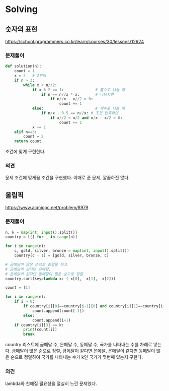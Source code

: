 # Solving

## 숫자의 표현
https://school.programmers.co.kr/learn/courses/30/lessons/12924
### 문제풀이
```python
def solution(n):
    count = 1
    x = 2   # 2부터
    if n > 3:
        while x < n//2:
            if x % 2 == 1:              # 홀수로 나눌 때
                if n == n//x * x:       # 나눠지면
                    if n//x - x//2 > 0:
                        count += 1
            else:                       # 짝수로 나눌 때
                if n/x - 0.5 == n//x: # 조건 만족하면
                    if x//2 < n/2 and n/x - x/2 > 0:
                        count += 1
            x += 1    
    elif n==3:
        count = 2
    return count
```
조건에 맞게 구현한다.
### 의견
문제 조건에 맞게끔 조건을 구현했다. 야매로 푼 문제, 깔끔하진 않다.


## 올림픽
https://www.acmicpc.net/problem/8979
### 문제풀이
```python
n, k = map(int, input().split())
country = [[] for _ in range(n)]

for i in range(n):
    c, gold, silver, bronze = map(int, input().split())
    country[c - 1] = [gold, silver, bronze, c]

# 금메달이 많은 순으로 정렬을 하고
# 금메달이 같다면 은메달,
# 은메달이 같다면 동메달이 많은 순으로 정렬
country.sort(key=lambda x: (-x[0], -x[1], -x[2]))

count = [1]

for i in range(n):
    if i > 0:
        if country[i][0]==country[i-1][0] and country[i][1]==country[i-1][1] and country[i][2]==country[i-1][2]:
            count.append(count[-1])
        else:
            count.append(i+1)
    if country[i][3] == k:
        print(count[i])
        break
```
country 리스트에 금메달 수, 은메달 수, 동메달 수, 국가를 나타내는 수를 차례로 넣는다. 금메달이 많은 순으로 정렬, 금메달이 같다면 은메달, 은메달이 같다면 동메달이 많은 순으로 정렬하여 국가를 나타내는 수가 k인 국가가 몇번째 있는지 구한다.
### 의견
lambda와 친해질 필요성을 절실히 느낀 문제였다.